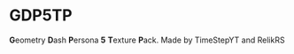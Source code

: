 # GDP5TP
<b>G</b>eometry <b>D</b>ash <b>P</b>ersona <b>5</b> <b>T</b>exture <b>P</b>ack. Made by TimeStepYT and RelikRS
